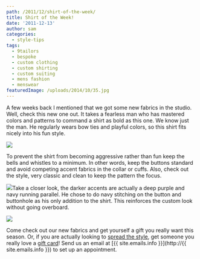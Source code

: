 ```yaml
---
path: /2011/12/shirt-of-the-week/
title: Shirt of the Week!
date: '2011-12-13'
author: sam
categories:
  - style-tips
tags:
  - 9tailors
  - bespoke
  - custom clothing
  - custom shirting
  - custom suiting
  - mens fashion
  - menswear
featuredImage: /uploads/2014/10/35.jpg
---
```

A few weeks back I mentioned that we got some new fabrics in the studio. Well, check this new one out. It takes a fearless man who has mastered colors and patterns to command a shirt as bold as this one. We know just the man. He regularly wears bow ties and playful colors, so this shirt fits nicely into his fun style.

[![](http://1.bp.blogspot.com/-hfXuCGUOzwI/Tud_I_bk5nI/AAAAAAAABCg/ZWXIPZgJwYw/s400/awong_shirtofweek_1a.jpg)](http://1.bp.blogspot.com/-hfXuCGUOzwI/Tud_I_bk5nI/AAAAAAAABCg/ZWXIPZgJwYw/s1600/awong_shirtofweek_1a.jpg)

To prevent the shirt from becoming aggressive rather than fun keep the bells and whistles to a minimum. In other words, keep the buttons standard and avoid competing accent fabrics in the collar or cuffs. Also, check out the style, very classic and clean to keep the pattern the focus.

[![](http://2.bp.blogspot.com/-701j7QpGVB4/Tud-KBYE0bI/AAAAAAAABCM/tZYtHtitylk/s400/awong_shirtofweek_1b.jpg)](http://2.bp.blogspot.com/-701j7QpGVB4/Tud-KBYE0bI/AAAAAAAABCM/tZYtHtitylk/s1600/awong_shirtofweek_1b.jpg)Take a closer look, the darker accents are actually a deep purple and navy running parallel. He chose to do navy stitching on the button and buttonhole as his only addition to the shirt. This reinforces the custom look without going overboard.

[![](http://4.bp.blogspot.com/--5WEoSYBskg/Tud_J-87q9I/AAAAAAAABC4/eOJ60-geREQ/s400/awong_shirtofweek_1c.jpg)](http://4.bp.blogspot.com/--5WEoSYBskg/Tud_J-87q9I/AAAAAAAABC4/eOJ60-geREQ/s1600/awong_shirtofweek_1c.jpg)

Come check out our new fabrics and get yourself a gift you really want this season. Or, if you are actually looking to [spread the style](http://2011/04/spread-good-style.html), get someone you really love a [gift card](http://www.9tailors.com/pages/#!/pages/customer_service/gift_cards)! Send us an email at [{{ site.emails.info }}](http://{{ site.emails.info }}) to set up an appointment.